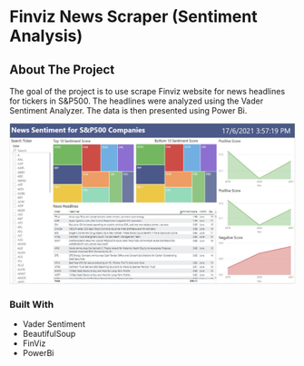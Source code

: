# Finviz News Scraper (Sentiment Analysis)
 
<!-- ABOUT THE PROJECT -->
## About The Project
The goal of the project is to use scrape Finviz website for news headlines for tickers in S&P500. The headlines were analyzed using the Vader Sentiment Analyzer.
The data is then presented using Power Bi.

![News_SP500_Sentiment_Dashboard](https://github.com/jinwei-ang/Finviz-News-Scraper--Sentiment-Analysis-/blob/main/News_SP500_Sentiment_Dashboard.jpg)


### Built With
* Vader Sentiment
* BeautifulSoup
* FinViz
* PowerBi

